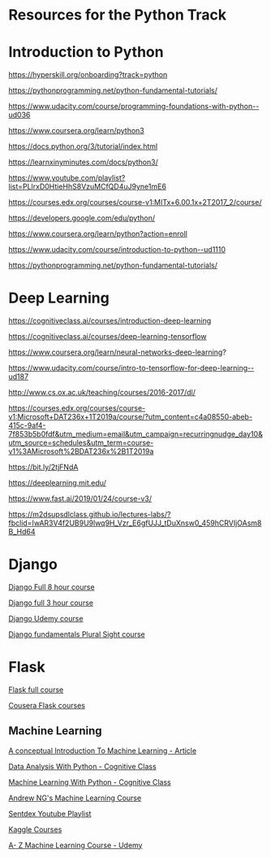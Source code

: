 # Resources for the Python Track

# Introduction to Python

https://hyperskill.org/onboarding?track=python

https://pythonprogramming.net/python-fundamental-tutorials/

https://www.udacity.com/course/programming-foundations-with-python--ud036

https://www.coursera.org/learn/python3

https://docs.python.org/3/tutorial/index.html

https://learnxinyminutes.com/docs/python3/

https://www.youtube.com/playlist?list=PLlrxD0HtieHhS8VzuMCfQD4uJ9yne1mE6

https://courses.edx.org/courses/course-v1:MITx+6.00.1x+2T2017_2/course/

https://developers.google.com/edu/python/

https://www.coursera.org/learn/python?action=enroll

https://www.udacity.com/course/introduction-to-python--ud1110

https://pythonprogramming.net/python-fundamental-tutorials/


# Deep Learning


https://cognitiveclass.ai/courses/introduction-deep-learning

https://cognitiveclass.ai/courses/deep-learning-tensorflow

https://www.coursera.org/learn/neural-networks-deep-learning?

https://www.udacity.com/course/intro-to-tensorflow-for-deep-learning--ud187

http://www.cs.ox.ac.uk/teaching/courses/2016-2017/dl/

https://courses.edx.org/courses/course-v1:Microsoft+DAT236x+1T2019a/course/?utm_content=c4a08550-abeb-415c-9af4-7f853b5b0fdf&utm_medium=email&utm_campaign=recurringnudge_day10&utm_source=schedules&utm_term=course-v1%3AMicrosoft%2BDAT236x%2B1T2019a

https://bit.ly/2tjFNdA

https://deeplearning.mit.edu/

https://www.fast.ai/2019/01/24/course-v3/

https://m2dsupsdlclass.github.io/lectures-labs/?fbclid=IwAR3V4f2UB9U9lwq9H_Vzr_E6gfUJJ_tDuXnsw0_459hCRVIjOAsm8B_Hd64



# Django
[Django Full 8 hour course](https://www.youtube.com/watch?v=JT80XhYJdBw)

[Django full 3 hour course](https://www.youtube.com/watch?v=OTmQOjsl0eg)

[Django Udemy course](https://www.udemy.com/course/python-and-django-full-stack-web-developer-bootcamp/?gclid=CjwKCAjw4871BRAjEiwAbxXi277B-z0zB4-f7MLWP5YbWXFgE8UOjTJgxjvQGhJ42weDLLS-HUwzUBoC4cYQAvD_BwE&matchtype=e&utm_campaign=LongTail_la.EN_cc.ROW&utm_content=deal4584&utm_medium=udemyads&utm_source=adwords&utm_term=_._ag_80687746964_._ad_388036087368_._kw_django+course_._de_c_._dm__._pl__._ti_kwd-821534223501_._li_9076649_._pd__._)

[Django fundamentals Plural Sight course](https://app.pluralsight.com/library/courses/django-fundamentals-update/table-of-contents?aid=7010a000002LUv2AAG)

# Flask
[Flask full course](https://www.youtube.com/watch?v=MwZwr5Tvyxo&list=PL-osiE80TeTs4UjLw5MM6OjgkjFeUxCYH)

[Cousera Flask courses](https://www.coursera.org/courses?query=flask)

## Machine Learning

[A conceptual Introduction To Machine Learning - Article](https://medium.com/ai-in-plain-english/introduction-to-machine-learning-7697477a5e40) <br>

[Data  Analysis With Python - Cognitive Class](https://cognitiveclass.ai/courses/data-analysis-python) <br>

[Machine Learning With Python - Cognitive Class](https://cognitiveclass.ai/courses/machine-learning-with-python) <br>

[Andrew NG's Machine Learning Course](https://www.coursera.org/learn/machine-learning?) <br>

[Sentdex Youtube Playlist](https://www.youtube.com/watch?v=OGxgnH8y2NM&list=PLQVvvaa0QuDfKTOs3Keq_kaG2P55YRn5v) <br>

[Kaggle Courses](https://kaggle.com/learn)<br>

[A- Z Machine Learning Course - Udemy](https://www.udemy.com/share/101vsaBUoZdV1RQHQ=/)

